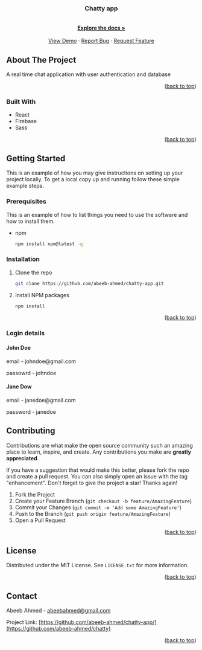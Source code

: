 
<h3 align="center">Chatty app</h3>

  <p align="center">
    <br />
    <a href="https://github.com/abeeb-ahmed/chatty-app"><strong>Explore the docs »</strong></a>
    <br />
    <br />
    <a href="https://chatty-app-1tvv.onrender.com/">View Demo</a>
    ·
    <a href="https://github.com/abeeb-ahmed/chatty-app/issues">Report Bug</a>
    ·
    <a href="https://github.com/abeeb-ahmed/chatty-app/issues">Request Feature</a>
  </p>
</div>





<!-- ABOUT THE PROJECT -->
## About The Project

A real time chat application with user authentication and database

<p align="right">(<a href="#readme-top">back to top</a>)</p>



### Built With


* React
* Firebase
* Sass


<p align="right">(<a href="#readme-top">back to top</a>)</p>



<!-- GETTING STARTED -->
## Getting Started

This is an example of how you may give instructions on setting up your project locally.
To get a local copy up and running follow these simple example steps.

### Prerequisites

This is an example of how to list things you need to use the software and how to install them.
* npm
  ```sh
  npm install npm@latest -g
  ```

### Installation

1. Clone the repo
   ```sh
   git clone https://github.com/abeeb-ahmed/chatty-app.git
   ```
2. Install NPM packages
   ```sh
   npm install
   ```

<p align="right">(<a href="#readme-top">back to top</a>)</p>


### Login details

#### John Doe
<p>email - johndoe@gmail.com</p>
<p>passowrd - johndoe</p>


#### Jane Dow
<p>email - janedoe@gmail.com</p>
<p>password - janedoe</P>


<!-- CONTRIBUTING -->
## Contributing

Contributions are what make the open source community such an amazing place to learn, inspire, and create. Any contributions you make are **greatly appreciated**.

If you have a suggestion that would make this better, please fork the repo and create a pull request. You can also simply open an issue with the tag "enhancement".
Don't forget to give the project a star! Thanks again!

1. Fork the Project
2. Create your Feature Branch (`git checkout -b feature/AmazingFeature`)
3. Commit your Changes (`git commit -m 'Add some AmazingFeature'`)
4. Push to the Branch (`git push origin feature/AmazingFeature`)
5. Open a Pull Request

<p align="right">(<a href="#readme-top">back to top</a>)</p>



<!-- LICENSE -->
## License

Distributed under the MIT License. See `LICENSE.txt` for more information.

<p align="right">(<a href="#readme-top">back to top</a>)</p>



<!-- CONTACT -->
## Contact

Abeeb Ahmed - abeebahmed@gmail.com

Project Link: [https://github.com/abeeb-ahmed/chatty-app/](https://github.com/abeeb-ahmed/chatty)

<p align="right">(<a href="#readme-top">back to top</a>)</p>






